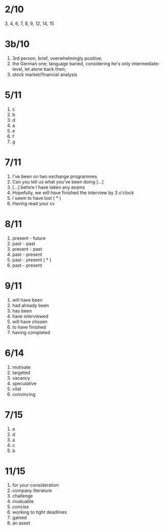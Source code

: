# 2/10
3, 4, 6, 7, 8, 9, 12, 14, 15

# 3b/10

1. 3rd person, brief, overwhelmingly positive;
2. the German one; language baried, considering he's only intermediate-level, let alone back then;
3. stock market/financial analysis

# 5/11

1. c 
2. b
3. d
4. a
5. e
6. f
7. g

# 7/11
1. I've been on two exchange programmes
2. Can you tell us what you've been doing [...]
3. [...] before I have taken any exams
4. Hopefully, we will have finished the interview by 3 o'clock
5. I seem to have lost ( * )
6. Having read your cv

# 8/11
1. present - future
2. past - past
3. present - past
4. past - present
5. past - present ( * )
6. past - present

# 9/11
1. will have been
2. had already been
3. has been
4. have interviewed
5. will have chosen
6. to have finished
7. having completed

# 6/14
1. motivate
2. targeted
3. vacancy
4. speculative
5. vital
6. convincing 

# 7/15
1. e
2. d
3. a
4. c
5. b

# 11/15
1. for your consideration
2. company literature
3. challenge
4. invaluable
5. concise
6. working to tight deadlines
7. gained
8. an asset



